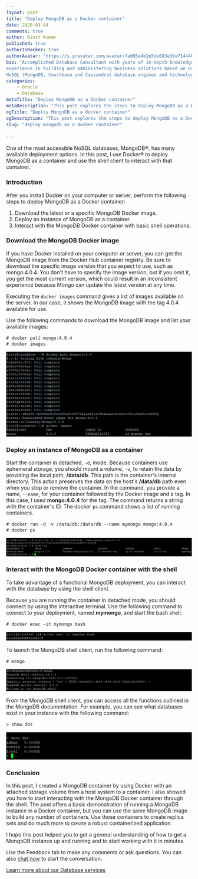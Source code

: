 ```yaml
---
layout: post
title: "Deploy MongoDB as a Docker container"
date: 2020-03-04
comments: true
author: Binit Kumar
published: true
authorIsRacker: true
authorAvatar: 'https://s.gravatar.com/avatar/fa095e4b2e5de083e30a714448e71451'
bio: "Accomplished Database Consultant with years of in-depth knowledge and
experience in building and administering business solutions based on Oracle and
NoSQL (MongoDB, Couchbase and Cassandra) database engines and technologies."
categories:
    - Oracle
    - Database
metaTitle: "Deploy MongoDB as a Docker container"
metaDescription: "This post explores the steps to deploy MongoDB as a Docker container."
ogTitle: "Deploy MongoDB as a Docker container"
ogDescription: "This post explores the steps to deploy MongoDB as a Docker container."
slug: "deploy mongodb as a docker container" 

---
```

One of the most accessible NoSQL databases, MongoDB&reg;, has many available
deployment options. In this post, I use Docker&reg; to deploy MongoDB as a
container and use the shell client to interact with that container.

<!--more-->

### Introduction

After you install Docker on your computer or server, perform the following steps
to deploy MongoDB as a Docker container:

1.	Download the latest or a specific MongoDB Docker image.
2.	Deploy an instance of MongoDB as a container.
3.	Interact with the MongoDB Docker container with basic shell operations.

### Download the MongoDB Docker image

If you have Docker installed on your computer or server, you can get the MongoDB
image from the Docker Hub container registry. Be sure to download the specific
image version that you expect to use, such as mongo:4.0.4. You don't have to
specify the image version, but if you omit it, you get the most current version,
which could result in an inconsistent experience because Mongo can update the
latest version at any time.

Executing the `docker images` command gives a list of images available on the
server. In our case, it shows the MongoDB image with the tag 4.0.4 available for
use.

Use the following commands to download the MongoDB image and list your available
images:

    # docker pull mongo:4.0.4
    # docker images

![](Picture1.png)

### Deploy an instance of MongoDB as a container

Start the container in detached, `-d`, mode. Because containers use ephemeral
storage, you should mount a volume, `-v`, to retain the data by providing the
local path, **/data/db**. This path is the container's internal directory. This
action preserves the data on the host's **/data/db** path even when you stop or
remove the container. In the command, you provide a name, `--name`, for your
container followed by the Docker image and a tag. In this case, I used
**mongo:4.0.4** for the tag. The command returns a string with the
container's ID. The docker `ps` command shows a list of running containers.

    # docker run -d -v /data/db:/data/db --name mymongo mongo:4.0.4
    # docker ps

![](Picture2.png)

### Interact with the MongoDB Docker container with the shell

To take advantage of a functional MongoDB deployment, you can interact with
the database by using the shell client.

Because you are running the container in detached mode, you should connect by
using the interactive terminal. Use the following command to connect to your
deployment, named **mymongo**, and start the bash shell:

    # docker exec -it mymongo bash

![](Picture3.png)

To launch the MongoDB shell client, run the following command:

    # mongo

![](Picture4.png)

From the MongoDB shell client, you can access all the functions outlined in the
MongoDB documentation. For example, you can see what databases exist in your
instance with the following command:

    > show dbs

![](Picture5.png)

### Conclusion

In this post, I created a MongoDB container by using Docker with an attached
storage volume from a host system to a container. I also showed you how to start
interacting with the MongoDB Docker container through the shell. The post offers
a basic demonstration of running a MongoDB instance in a Docker container, but
you can use the same MongoDB image to build any number of containers. Use those
containers to create replica sets and do much more to create a robust
containerized application.

I hope this post helped you to get a general understanding of how to get a
MongoDB instance up and running and to start working with it in minutes.

Use the Feedback tab to make any comments or ask questions. You can also
[chat now](https://www.rackspace.com/#chat) to start the conversation.

<a class="cta blue" id="cta" href="https://www.rackspace.com/dba-services">Learn more about our Database services</a>
